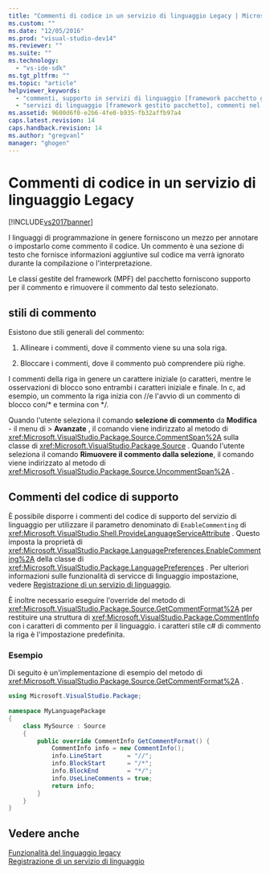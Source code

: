```yaml
---
title: "Commenti di codice in un servizio di linguaggio Legacy | Microsoft Docs"
ms.custom: ""
ms.date: "12/05/2016"
ms.prod: "visual-studio-dev14"
ms.reviewer: ""
ms.suite: ""
ms.technology: 
  - "vs-ide-sdk"
ms.tgt_pltfrm: ""
ms.topic: "article"
helpviewer_keywords: 
  - "commenti, supporto in servizi di linguaggio [framework pacchetto gestito]"
  - "servizi di linguaggio [framework gestito pacchetto], commenti nel codice"
ms.assetid: 9600d6f0-e2b6-4fe0-b935-fb32affb97a4
caps.latest.revision: 14
caps.handback.revision: 14
ms.author: "gregvanl"
manager: "ghogen"
---
```

# Commenti di codice in un servizio di linguaggio Legacy
[!INCLUDE[vs2017banner](../../code-quality/includes/vs2017banner.md)]

I linguaggi di programmazione in genere forniscono un mezzo per annotare o impostarlo come commento il codice.  Un commento è una sezione di testo che fornisce informazioni aggiuntive sul codice ma verrà ignorato durante la compilazione o l'interpretazione.  
  
 Le classi gestite del framework \(MPF\) del pacchetto forniscono supporto per il commento e rimuovere il commento dal testo selezionato.  
  
## stili di commento  
 Esistono due stili generali del commento:  
  
1.  Allineare i commenti, dove il commento viene su una sola riga.  
  
2.  Bloccare i commenti, dove il commento può comprendere più righe.  
  
 I commenti della riga in genere un carattere iniziale \(o caratteri, mentre le osservazioni di blocco sono entrambi i caratteri iniziale e finale.  In c, ad esempio, un commento la riga inizia con \/\/e l'avvio di un commento di blocco con\/\* e termina con \*\/.  
  
 Quando l'utente seleziona il comando **selezione di commento** da **Modifica** \- il menu di \> **Avanzate** , il comando viene indirizzato al metodo di <xref:Microsoft.VisualStudio.Package.Source.CommentSpan%2A> sulla classe di <xref:Microsoft.VisualStudio.Package.Source> .  Quando l'utente seleziona il comando **Rimuovere il commento dalla selezione**, il comando viene indirizzato al metodo di <xref:Microsoft.VisualStudio.Package.Source.UncommentSpan%2A> .  
  
## Commenti del codice di supporto  
 È possibile disporre i commenti del codice di supporto del servizio di linguaggio per utilizzare il parametro denominato di `EnableCommenting` di <xref:Microsoft.VisualStudio.Shell.ProvideLanguageServiceAttribute> .  Questo imposta la proprietà di <xref:Microsoft.VisualStudio.Package.LanguagePreferences.EnableCommenting%2A> della classe di <xref:Microsoft.VisualStudio.Package.LanguagePreferences> .  Per ulteriori informazioni sulle funzionalità di servicce di linguaggio impostazione, vedere [Registrazione di un servizio di linguaggio](../../extensibility/internals/registering-a-legacy-language-service1.md).  
  
 È inoltre necessario eseguire l'override del metodo di <xref:Microsoft.VisualStudio.Package.Source.GetCommentFormat%2A> per restituire una struttura di <xref:Microsoft.VisualStudio.Package.CommentInfo> con i caratteri di commento per il linguaggio.  i caratteri stile c\# di commento la riga è l'impostazione predefinita.  
  
### Esempio  
 Di seguito è un'implementazione di esempio del metodo di <xref:Microsoft.VisualStudio.Package.Source.GetCommentFormat%2A> .  
  
```c#  
using Microsoft.VisualStudio.Package;  
  
namespace MyLanguagePackage  
{  
    class MySource : Source  
    {  
        public override CommentInfo GetCommentFormat() {  
            CommentInfo info = new CommentInfo();  
            info.LineStart       = "//";  
            info.BlockStart      = "/*";  
            info.BlockEnd        = "*/";  
            info.UseLineComments = true;  
            return info;  
        }  
    }  
}  
```  
  
## Vedere anche  
 [Funzionalità del linguaggio legacy](../../extensibility/internals/legacy-language-service-features1.md)   
 [Registrazione di un servizio di linguaggio](../../extensibility/internals/registering-a-legacy-language-service1.md)